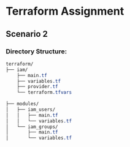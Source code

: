 # Terraform Assignment



## Scenario 2

### Directory Structure:
```css
terraform/
├── iam/
    ├── main.tf
    ├── variables.tf
    ├── provider.tf
    └── terraform.tfvars
    
├── modules/
│   ├── iam_users/
│   │   ├── main.tf
│   │   └── variables.tf
│   └── iam_groups/
│       ├── main.tf
│       └── variables.tf
  
```
